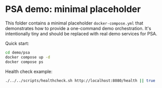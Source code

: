 # PSA demo: minimal placeholder

This folder contains a minimal placeholder `docker-compose.yml` that demonstrates how
to provide a one-command demo orchestration. It's intentionally tiny and should be
replaced with real demo services for PSA.

Quick start:

```sh
cd demo/psa
docker compose up -d
docker compose ps
```

Health check example:

```sh
./../../scripts/healthcheck.sh http://localhost:8080/health || true
```

